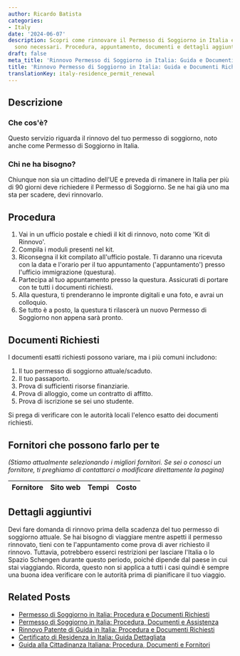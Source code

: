 ```yaml
---
author: Ricardo Batista
categories:
- Italy
date: '2024-06-07'
description: Scopri come rinnovare il Permesso di Soggiorno in Italia e quali documenti
  sono necessari. Procedura, appuntamento, documenti e dettagli aggiuntivi inclusi.
draft: false
meta_title: 'Rinnovo Permesso di Soggiorno in Italia: Guida e Documenti Richiesti'
title: 'Rinnovo Permesso di Soggiorno in Italia: Guida e Documenti Richiesti'
translationKey: italy-residence_permit_renewal
---
```



## Descrizione
### Che cos'è?
Questo servizio riguarda il rinnovo del tuo permesso di soggiorno, noto anche come Permesso di Soggiorno in Italia.

### Chi ne ha bisogno?
Chiunque non sia un cittadino dell'UE e preveda di rimanere in Italia per più di 90 giorni deve richiedere il Permesso di Soggiorno. Se ne hai già uno ma sta per scadere, devi rinnovarlo.

## Procedura

1. Vai in un ufficio postale e chiedi il kit di rinnovo, noto come 'Kit di Rinnovo'.
2. Compila i moduli presenti nel kit.
3. Riconsegna il kit compilato all'ufficio postale. Ti daranno una ricevuta con la data e l'orario per il tuo appuntamento ('appuntamento') presso l'ufficio immigrazione (questura).
4. Partecipa al tuo appuntamento presso la questura. Assicurati di portare con te tutti i documenti richiesti.
5. Alla questura, ti prenderanno le impronte digitali e una foto, e avrai un colloquio.
6. Se tutto è a posto, la questura ti rilascerà un nuovo Permesso di Soggiorno non appena sarà pronto.

## Documenti Richiesti

I documenti esatti richiesti possono variare, ma i più comuni includono:

1. Il tuo permesso di soggiorno attuale/scaduto.
2. Il tuo passaporto.
3. Prova di sufficienti risorse finanziarie.
4. Prova di alloggio, come un contratto di affitto.
5. Prova di iscrizione se sei uno studente.

Si prega di verificare con le autorità locali l'elenco esatto dei documenti richiesti.

## Fornitori che possono farlo per te

_(Stiamo attualmente selezionando i migliori fornitori. Se sei o conosci un fornitore, ti preghiamo di contattarci o modificare direttamente la pagina)_

| Fornitore       |     Sito web    |     Tempi        |       Costo      |
| :-------------: | :-------------: |  :-------------: | :-------------: |

## Dettagli aggiuntivi

Devi fare domanda di rinnovo prima della scadenza del tuo permesso di soggiorno attuale. Se hai bisogno di viaggiare mentre aspetti il permesso rinnovato, tieni con te l'appuntamento come prova di aver richiesto il rinnovo. Tuttavia, potrebbero esserci restrizioni per lasciare l'Italia o lo Spazio Schengen durante questo periodo, poiché dipende dal paese in cui stai viaggiando. Ricorda, questo non si applica a tutti i casi quindi è sempre una buona idea verificare con le autorità prima di pianificare il tuo viaggio.
## Related Posts

- [Permesso di Soggiorno in Italia: Procedura e Documenti Richiesti](https://tramitit.com/it/guides/italy/richiesta_carta_di_soggiorno/)
- [Permesso di Soggiorno in Italia: Procedura, Documenti e Assistenza](https://tramitit.com/it/guides/italy/domanda_di_permesso_di_soggiorno/)
- [Rinnovo Patente di Guida in Italia: Procedura e Documenti Richiesti](https://tramitit.com/it/guides/italy/rinnovo_patente_di_guida/)
- [Certificato di Residenza in Italia: Guida Dettagliata](https://tramitit.com/it/guides/italy/richiesta_certificato_di_residenza/)
- [Guida alla Cittadinanza Italiana: Procedura, Documenti e Fornitori](https://tramitit.com/it/guides/italy/richiesta_di_cittadinanza_italiana/)